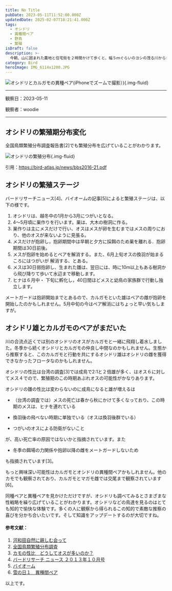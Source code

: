 ```yaml
---
title: No Title
pubDate: 2023-05-11T11:52:00.000Z
updatedDate: 2025-02-07T18:21:41.000Z
tags:
  - オシドリ
  - 異種間ペア
  - 野鳥
  - 繁殖
isDraft: false
description: >-
  今朝、山に囲まれた農地と住宅街を２時間かけて歩くと、幅５ｍぐらいのヨシの茂る川からオシドリが雌雄２羽飛び立ち、近くの杉林に向かいました。ここから５〜６ｋｍ離れたところにオシドリの繁殖地があるのが知られており、繁殖分布を変えたあるいは広げているのかもしれません。この川では冬季にもオシドリがカルガモといるのを何度も観察しているので、留鳥なのは違いないと思われます。4月にも夕方二羽で別の山に入っていくのをみたことがあります。
category: Bird
heroImage: IMG_6114x1200.JPG
---
```


![オシドリとカルガモの異種ペア(iPhoneでズームで撮影）)](https://object-storage.tyo2.conoha.io/v1/nc_.../blog-astro-assets/IMG_6114x1200.JPG){.img-fluid}

---

観察日：2023-05-11

観察者：woodie

---



## オシドリの繁殖期分布変化

全国鳥類繁殖分布調査報告書[2]でも繁殖分布を広げていることがわかります。

![オシドリの繁殖分布](https://object-storage.tyo2.conoha.io/v1/nc_.../blog-astro-assets/OSHIDORI_繁殖分布x1200.png){.img-fluid}

引用：https://bird-atlas.jp/news/bbs2016-21.pdf

## オシドリの繁殖ステージ

バードリサーチニュース[4]、バイオームの記事[5]によると繁殖ステージは、以下の様です。

1. オシドリは、越冬中の1月から3月につがいとなる。
2. 4〜5月頃に巣作りを行います。巣は、大木の樹洞に作る。
3. 巣作りは主にメスだけで行い、オスはメスが卵を生むまではメスの周りにおり、他のオスが来ないように見張る。
4. メスだけが抱卵し，抱卵期間中は早朝と夕方に採餌のため巣を離れる．抱卵期間は30日前後。
5. メスが抱卵を始めるとペアを解消する。また、6月上旬オスの換羽が始まるころにはつがいが 解消する、とある。
6. メスは30日弱抱卵し、生まれた雛は、翌日には、時に10m以上もある樹洞から飛び降りて歩いて水辺まで移動します。
7. ヒナは６月中・ 下旬に孵化し，40日間ほどメスと幼鳥の家族群で行動し独立します。

メートガードは抱卵開始までとあるので、カルガモといた雄はペアの雌が抱卵を開始したのかもしれません。5月中旬の今はペア解消にはちょっと早い気もしますが。



## オシドリ雄とカルガモのペアがまだいた

川の合流点近くでは別のオシドリのオスがカルガモと一緒に飛翔し着水しました。冬季から続くオシドリとカルガモの仲良し中間なのかもしれません。生態から推察すると、このカルガモと行動を共にするオシドリ雄はオシドリの雌を獲得できなかったフロータなのかもしれません。

オシドリの性比は台湾の調査[3]では成鳥で2:1と２倍雄が多く、はオス６に対してメス４でので、繁殖期のこの時期あぶれオスの可能性がかなりあります。

オシドリの雛の性比は変わらないのに成鳥になると雄が増えるは

- （台湾の調査では）メスの死亡は春から秋にかけて多くなっており、この時期のメスは、ヒナを連れている

- 換羽後の飛べない時期に単独でいる（オスは換羽後群でいる）

- つがいのオスによる防衛がないこと

が、高い死亡率の原因ではないかと指摘されています。また

- 冬季の餌場の力関係や抱卵以降の雌をメートガードしないため

も指摘されています[3]。

もっと興味深い可能性はカルガモとオシドリの異種間ペアかもしれません。他のカモでも観察されており、カルガモとマガモ雌では交尾まで観察されています[6]。



同種ペアと異種ペアを見かけただけですが、オシドリも調べてみるとさまざまな性戦略を繰り広げていることがわかります。オシドリなどの鳥達を見るのはとても知的で愉快な体験です。多くの人に観察から得られるこの知的で素敵な推察の喜びを分かち合いたいです。そして知識をアップデートするのが大切ですね。



#### 参考文献：

1. [河和田自然に親しむ会って](http://www.mitene.or.jp/~masaki-t/KAI/KAI.htm)
2. [全国鳥類繁殖分布調査](https://bird-atlas.jp/news/bbs2016-21.pdf)
3. [カモの性比　どうしてオスが多いのか？](https://db3.bird-research.jp/news/fushigi123/#:~:text=%E5%B9%BC%E9%B3%A5%E3%81%AE%E6%80%A7%E6%AF%94%E3%81%AF,%E5%8E%9F%E5%9B%A0%E3%81%AF%E6%8D%95%E9%A3%9F%E3%81%A7%E3%81%97%E3%81%9F%E3%80%82)
4. [バードリサーチ  ニュース ２０１３年１０月号 ](http://www.bird-research.jp/1_newsletter/dl/BRNewsVol10No10.pdf)
5. [バイオーム](https://biome.co.jp/biome_blog_196/)
6. [雪の日１　異種間ペア](http://walkandsee.blog80.fc2.com/blog-entry-333.html)





以上です。
